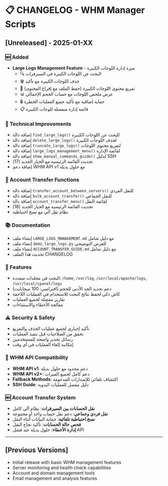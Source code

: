 # 📋 CHANGELOG - WHM Manager Scripts

## [Unreleased] - 2025-01-XX

### 🆕 Added
- **Large Logs Management Feature** - ميزة إدارة اللوجات الكبيرة
  - 🔍 البحث عن اللوجات الكبيرة في السيرفرات
  - 🗑️ حذف اللوجات الكبيرة مع تأكيد
  - 📝 تفريغ محتوى اللوجات الكبيرة (حفظ الملف مع إفراغ المحتوى)
  - 📊 عرض ملخص اللوجات مع حساب الحجم الإجمالي
  - 🔒 حماية إضافية مع تأكيد جميع العمليات الخطرة
  - 📋 قائمة إدارة منفصلة للوجات الكبيرة

### 🔧 Technical Improvements
- إضافة دالة `find_large_logs()` للبحث عن اللوجات الكبيرة
- إضافة دالة `delete_large_logs()` لحذف اللوجات الكبيرة
- إضافة دالة `truncate_large_logs()` لتفريغ محتوى اللوجات
- إضافة دالة `large_logs_management_menu()` لقائمة الإدارة
- إضافة دالة `show_manual_commands_guide()` لدليل SSH
- تحديث القائمة الرئيسية مع الخيار الجديد (17)
- إضافة دعم WHM API v1 مع حلول بديلة

### 🔄 Account Transfer Functions
- إضافة دالة `transfer_account_between_servers()` للنقل الفردي
- إضافة دالة `bulk_account_transfer()` للنقل الجماعي
- إضافة دالة `account_transfer_menu()` لقائمة النقل
- تحديث القائمة الرئيسية مع الخيار الجديد (18)
- نظام نقل آلي مع نسخ احتياطية

### 📚 Documentation
- إنشاء ملف `LARGE_LOGS_MANAGEMENT.md` مع دليل شامل
- إنشاء ملف `demo_large_logs.py` للعرض التوضيحي
- إنشاء ملف `ACCOUNT_TRANSFER_GUIDE.md` مع دليل شامل
- تحديث هذا الملف CHANGELOG

### 🎯 Features
- البحث في مجلدات متعددة: `/home`, `/var/log`, `/usr/local/apache/logs`, `/usr/local/cpanel/logs`
- دعم تحديد الحد الأدنى للحجم (افتراضي: 100 ميجابايت)
- كاش ذكي لحفظ نتائج البحث للاستخدام في العمليات اللاحقة
- تقارير مفصلة لجميع العمليات
- معالجة الأخطاء والاستثناءات

### ⚠️ Security & Safety
- تأكيد إجباري لجميع عمليات الحذف والتفريغ
- تحقق من الصلاحيات قبل تنفيذ العمليات
- رسائل تحذير واضحة للمستخدمين
- إمكانية إلغاء العمليات في أي وقت

### 🔄 WHM API Compatibility
- **WHM API v1**: دعم محدود مع حلول بديلة
- **WHM API v2+**: دعم كامل لجميع الميزات
- **Fallback Methods**: اكتشاف تلقائي للإصدارات المدعومة
- **SSH Guide**: دليل مفصل للعمليات اليدوية

### 🆕 Account Transfer System
- **نقل الحسابات بين السيرفرات**: نظام آلي كامل
- **نقل فردي وجماعي**: دعم نقل حساب واحد أو مجموعة
- **نسخ احتياطية تلقائية**: حماية البيانات أثناء النقل
- **فحص حالة الحسابات**: تأكيد نجاح النقل
- **إدارة الأخطاء**: حلول بديلة عند فشل API

---

## [Previous Versions]
- Initial release with basic WHM management features
- Server monitoring and health check capabilities
- Account and domain management tools
- Email management and analysis features
